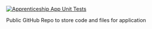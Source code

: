 [![Apprenticeship App Unit Tests](https://github.com/gadhiaeesha/liatrio/actions/workflows/action.yaml/badge.svg)](https://github.com/gadhiaeesha/liatrio/actions/workflows/action.yaml)

Public GitHub Repo to store code and files for application
